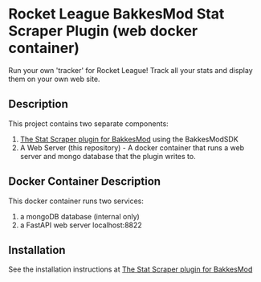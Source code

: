 # Rocket League BakkesMod Stat Scraper Plugin (web docker container)

Run your own 'tracker' for Rocket League!  Track all your stats and display them on your own web site.

## Description

This project contains two separate components:

1. [The Stat Scraper plugin for BakkesMod](https://github.com/johnsturgeon/stat-scraper) using the 
   BakkesModSDK
2. A Web Server (this repository) - A docker container that runs a web server and mongo database 
   that the plugin writes to.

## Docker Container Description

This docker container runs two services:

1. a mongoDB database (internal only)
2. a FastAPI web server localhost:8822

## Installation

See the installation instructions at [The Stat Scraper plugin for BakkesMod](https://github.com/johnsturgeon/stat-scraper) 

